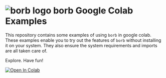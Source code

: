 # ![borb logo](https://github.com/jorisschellekens/borb/raw/master/readme_img/logo/borb_64.png) borb Google Colab Examples

This repository contains some examples of using `borb` in google colab.
These examples enable you to try out the features of `borb` without installing it on your system.
They also ensure the system requirements and imports are all taken care of.

Explore. Have fun!

[![Open In Colab](https://colab.research.google.com/assets/colab-badge.svg)](https://colab.research.google.com/github/jorisschellekens/borb-google-colab-examples/blob/main/using_borb_to_create_a_hello_world_pdf.ipynb)
